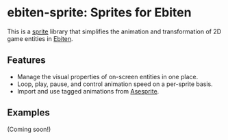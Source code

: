 # ebiten-sprite: Sprites for Ebiten

This is a [sprite](https://en.wikipedia.org/wiki/Sprite_(computer_graphics)) library that simplifies the animation and transformation of 2D game entities in [Ebiten](https://github.com/hajimehoshi/ebiten).

## Features

* Manage the visual properties of on-screen entities in one place.
* Loop, play, pause, and control animation speed on a per-sprite basis.
* Import and use tagged animations from [Asesprite](https://www.aseprite.org/).

## Examples

(Coming soon!)
